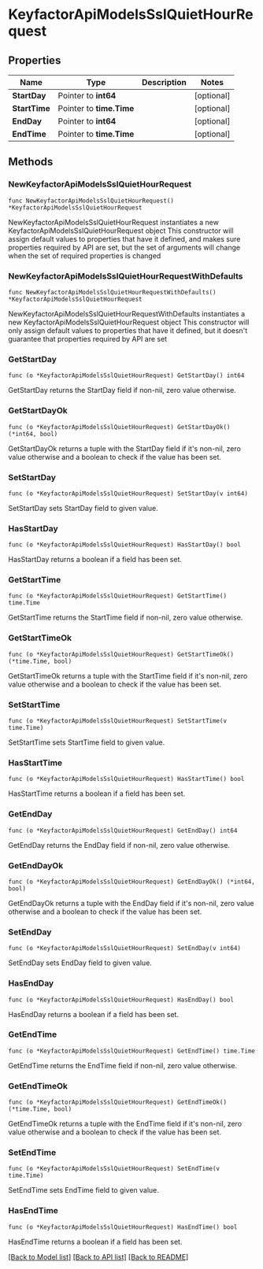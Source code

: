 # KeyfactorApiModelsSslQuietHourRequest

## Properties

Name | Type | Description | Notes
------------ | ------------- | ------------- | -------------
**StartDay** | Pointer to **int64** |  | [optional] 
**StartTime** | Pointer to **time.Time** |  | [optional] 
**EndDay** | Pointer to **int64** |  | [optional] 
**EndTime** | Pointer to **time.Time** |  | [optional] 

## Methods

### NewKeyfactorApiModelsSslQuietHourRequest

`func NewKeyfactorApiModelsSslQuietHourRequest() *KeyfactorApiModelsSslQuietHourRequest`

NewKeyfactorApiModelsSslQuietHourRequest instantiates a new KeyfactorApiModelsSslQuietHourRequest object
This constructor will assign default values to properties that have it defined,
and makes sure properties required by API are set, but the set of arguments
will change when the set of required properties is changed

### NewKeyfactorApiModelsSslQuietHourRequestWithDefaults

`func NewKeyfactorApiModelsSslQuietHourRequestWithDefaults() *KeyfactorApiModelsSslQuietHourRequest`

NewKeyfactorApiModelsSslQuietHourRequestWithDefaults instantiates a new KeyfactorApiModelsSslQuietHourRequest object
This constructor will only assign default values to properties that have it defined,
but it doesn't guarantee that properties required by API are set

### GetStartDay

`func (o *KeyfactorApiModelsSslQuietHourRequest) GetStartDay() int64`

GetStartDay returns the StartDay field if non-nil, zero value otherwise.

### GetStartDayOk

`func (o *KeyfactorApiModelsSslQuietHourRequest) GetStartDayOk() (*int64, bool)`

GetStartDayOk returns a tuple with the StartDay field if it's non-nil, zero value otherwise
and a boolean to check if the value has been set.

### SetStartDay

`func (o *KeyfactorApiModelsSslQuietHourRequest) SetStartDay(v int64)`

SetStartDay sets StartDay field to given value.

### HasStartDay

`func (o *KeyfactorApiModelsSslQuietHourRequest) HasStartDay() bool`

HasStartDay returns a boolean if a field has been set.

### GetStartTime

`func (o *KeyfactorApiModelsSslQuietHourRequest) GetStartTime() time.Time`

GetStartTime returns the StartTime field if non-nil, zero value otherwise.

### GetStartTimeOk

`func (o *KeyfactorApiModelsSslQuietHourRequest) GetStartTimeOk() (*time.Time, bool)`

GetStartTimeOk returns a tuple with the StartTime field if it's non-nil, zero value otherwise
and a boolean to check if the value has been set.

### SetStartTime

`func (o *KeyfactorApiModelsSslQuietHourRequest) SetStartTime(v time.Time)`

SetStartTime sets StartTime field to given value.

### HasStartTime

`func (o *KeyfactorApiModelsSslQuietHourRequest) HasStartTime() bool`

HasStartTime returns a boolean if a field has been set.

### GetEndDay

`func (o *KeyfactorApiModelsSslQuietHourRequest) GetEndDay() int64`

GetEndDay returns the EndDay field if non-nil, zero value otherwise.

### GetEndDayOk

`func (o *KeyfactorApiModelsSslQuietHourRequest) GetEndDayOk() (*int64, bool)`

GetEndDayOk returns a tuple with the EndDay field if it's non-nil, zero value otherwise
and a boolean to check if the value has been set.

### SetEndDay

`func (o *KeyfactorApiModelsSslQuietHourRequest) SetEndDay(v int64)`

SetEndDay sets EndDay field to given value.

### HasEndDay

`func (o *KeyfactorApiModelsSslQuietHourRequest) HasEndDay() bool`

HasEndDay returns a boolean if a field has been set.

### GetEndTime

`func (o *KeyfactorApiModelsSslQuietHourRequest) GetEndTime() time.Time`

GetEndTime returns the EndTime field if non-nil, zero value otherwise.

### GetEndTimeOk

`func (o *KeyfactorApiModelsSslQuietHourRequest) GetEndTimeOk() (*time.Time, bool)`

GetEndTimeOk returns a tuple with the EndTime field if it's non-nil, zero value otherwise
and a boolean to check if the value has been set.

### SetEndTime

`func (o *KeyfactorApiModelsSslQuietHourRequest) SetEndTime(v time.Time)`

SetEndTime sets EndTime field to given value.

### HasEndTime

`func (o *KeyfactorApiModelsSslQuietHourRequest) HasEndTime() bool`

HasEndTime returns a boolean if a field has been set.


[[Back to Model list]](../README.md#documentation-for-models) [[Back to API list]](../README.md#documentation-for-api-endpoints) [[Back to README]](../README.md)


